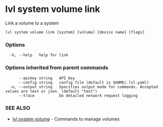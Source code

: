 # lvl system volume link

Link a volume to a system

```
lvl system volume link [system] [volume] [device name] [flags]
```

### Options

```
  -h, --help   help for link
```

### Options inherited from parent commands

```
      --apikey string   API key
      --config string   config file (default is $HOME/.lvl.yaml)
  -o, --output string   Specifies output mode for commands. Accepted values are text or json. (default "text")
      --trace           Do detailed network request logging
```

### SEE ALSO

* [lvl system volume](lvl_system_volume.md)	 - Commands to manage volumes

